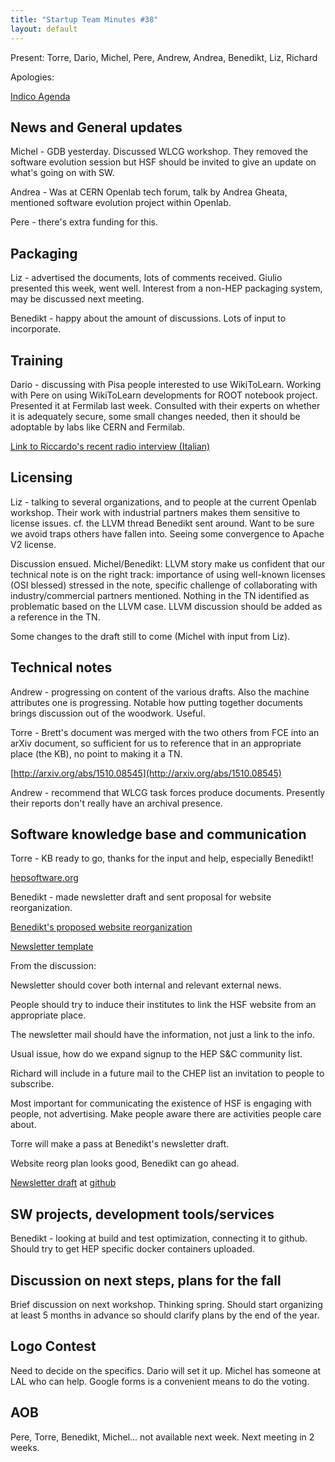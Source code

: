 ```yaml
---
title: "Startup Team Minutes #38"
layout: default
---
```


Present:  Torre, Dario, Michel, Pere, Andrew, Andrea, Benedikt, Liz, Richard

Apologies:

[Indico Agenda](https://indico.cern.ch/event/460314/)

## News and General updates

Michel - GDB yesterday. Discussed WLCG workshop. They removed the software evolution session but HSF should be invited to give an update on what's going on with SW.

Andrea - Was at CERN Openlab tech forum, talk by Andrea Gheata, mentioned software evolution project within Openlab.

Pere - there's extra funding for this.

## Packaging

Liz - advertised the documents, lots of comments received. Giulio presented this week, went well.
Interest from a non-HEP packaging system, may be discussed next meeting.

Benedikt - happy about the amount of discussions. Lots of input to incorporate.

## Training

Dario - discussing with Pisa people interested to use WikiToLearn.
Working with Pere on using WikiToLearn developments for ROOT notebook project.
Presented it at Fermilab last week. Consulted with their experts on whether it is adequately secure, some small changes needed, then it should be adoptable by labs like CERN and Fermilab.

[Link to Riccardo's recent radio interview (Italian)](http://podcast.radiopopolare.it/pionieri_1_20_10_2015.mp3)

## Licensing

Liz - talking to several organizations, and to people at the current Openlab workshop. Their work with industrial partners makes them sensitive to license issues. cf. the LLVM thread Benedikt sent around. Want to be sure we avoid traps others have fallen into. Seeing some convergence to Apache V2 license.

Discussion ensued. Michel/Benedikt: LLVM story make us confident that our technical note is on the right track: importance of using well-known licenses (OSI blessed) stressed in the note, specific challenge of collaborating with industry/commercial partners mentioned. Nothing in the TN identified as problematic based on the LLVM case. LLVM discussion should be added as a reference in the TN.

Some changes to the draft still to come (Michel with input from Liz).

## Technical notes

Andrew - progressing on content of the various drafts. Also the machine attributes one is progressing. Notable how putting together documents brings discussion out of the woodwork. Useful.

Torre - Brett's document was merged with the two others from FCE into an arXiv document, so sufficient for us to reference that in an appropriate place (the KB), no point to making it a TN.

[http://arxiv.org/abs/1510.08545](http://arxiv.org/abs/1510.08545)

Andrew - recommend that WLCG task forces produce documents. Presently their reports don't really have an archival presence.

## Software knowledge base and communication

Torre - KB ready to go, thanks for the input and help, especially Benedikt!

[hepsoftware.org](http://hepsoftware.org)

Benedikt - made newsletter draft and sent proposal for website reorganization.

[Benedikt's proposed website reorganization](https://docs.google.com/presentation/d/1uKuDAUldcz0vcCO9NbfpQrr43Bngpb_w4nN9b_nRUsg/edit?usp=sharing)

[Newsletter template](http://news.hepsoftwarefoundation.org/)

From the discussion:

Newsletter should cover both internal and relevant external news.

People should try to induce their institutes to link the HSF website from an appropriate place.

The newsletter mail should have the information, not just a link to the info.

Usual issue, how do we expand signup to the HEP S&C community list.

Richard will include in a future mail to the CHEP list an invitation to people to subscribe.

Most important for communicating the existence of HSF is engaging with people, not advertising. Make people aware there are activities people care about.

Torre will make a pass at Benedikt's newsletter draft.

Website reorg plan looks good, Benedikt can go ahead.

[Newsletter draft](https://github.com/HEP-SF/hep-sf.github.io/blob/master/_drafts/nodate-Newsletter-KB.md)
at [github](https://github.com/HEP-SF/hep-sf.github.io)

## SW projects, development tools/services

Benedikt - looking at build and test optimization, connecting it to github. Should try to get HEP specific docker containers uploaded.

## Discussion on next steps, plans for the fall

Brief discussion on next workshop. Thinking spring. Should start organizing at least 5 months in advance so should clarify plans by the end of the year.

## Logo Contest

Need to decide on the specifics.
Dario will set it up.
Michel has someone at LAL who can help.
Google forms is a convenient means to do the voting.

## AOB

Pere, Torre, Benedikt, Michel... not available next week. Next meeting in 2 weeks.
